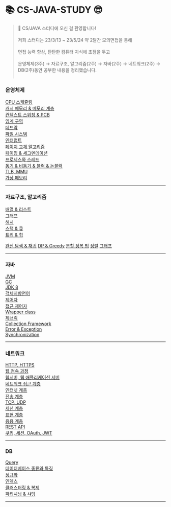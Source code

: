 # 📚 CS-JAVA-STUDY 😎

> 👋 CS/JAVA 스터디에 오신 걸 환영합니다! <br></br>
저희 스터디는 23/3/13 ~ 23/5/24 약 2달간 모의면접을 통해 <br></br>
면접 능력 향상, 탄탄한 컴퓨터 지식에 초점을 두고 <br></br>
운영체제(3주) → 자료구조, 알고리즘(2주) → 자바(2주) → 네트워크(2주) → DB(2주)동안 공부한 내용을 정리했습니다.
<br></br>
### 운영체제
[CPU 스케쥴링](https://github.com/bombo-dev/CS-JAVA-Study/blob/main/Operating%20System/CPU%20Sheduling.md)   
[캐시 메모리 & 메모리 계층](https://github.com/bombo-dev/CS-JAVA-Study/blob/main/Operating%20System/Cache%20Memory%20%26%20Memory%20Layered.md)   
[컨텍스트 스위칭 & PCB](https://github.com/bombo-dev/CS-JAVA-Study/blob/main/Operating%20System/Context%20Switching%20%26%20PCB.md)   
[임계 구역](https://github.com/bombo-dev/CS-JAVA-Study/blob/main/Operating%20System/Critical%20Section.md)   
[데드락](https://github.com/bombo-dev/CS-JAVA-Study/blob/main/Operating%20System/Deadlock.md)   
[파일 시스템](https://github.com/bombo-dev/CS-JAVA-Study/blob/main/Operating%20System/File%20System.md)   
[인터럽트](https://github.com/bombo-dev/CS-JAVA-Study/blob/main/Operating%20System/Interrupt.md)   
[페이지 교체 알고리즘](https://github.com/bombo-dev/CS-JAVA-Study/blob/main/Operating%20System/Page%20Replacement%20Algorithm.md)   
[페이징 & 세그멘테이션](https://github.com/bombo-dev/CS-JAVA-Study/blob/main/Operating%20System/Paging%20%26%20Segmentation.md)   
[프로세스와 스레드](https://github.com/bombo-dev/CS-JAVA-Study/blob/main/Operating%20System/Process.md)     
[동기 & 비동기 & 블럭 & 논블럭](https://github.com/bombo-dev/CS-JAVA-Study/blob/main/Operating%20System/Synchronous%20%26%20Asynchronous%20%26%20blocking%20%26%20nonblocking.md)   
[TLB, MMU](https://github.com/bombo-dev/CS-JAVA-Study/blob/main/Operating%20System/TLB%2C%20MMU.md)   
[가상 메모리](https://github.com/bombo-dev/CS-JAVA-Study/blob/main/Operating%20System/Virtual%20Memory.md)  

---   
### 자료구조, 알고리즘
[배열 & 리스트](https://github.com/bombo-dev/CS-JAVA-Study/blob/main/Data%20Structure/Array.md)  
[그래프](https://github.com/bombo-dev/CS-JAVA-Study/blob/main/Data%20Structure/Graph.md)  
[해시](https://github.com/bombo-dev/CS-JAVA-Study/blob/main/Data%20Structure/Hash.md)  
[스택 & 큐](https://github.com/bombo-dev/CS-JAVA-Study/blob/main/Data%20Structure/Stack%2C%20Queue.md)  
[트리 & 힙](https://github.com/bombo-dev/CS-JAVA-Study/blob/main/Data%20Structure/Tree%20%26%20Heap.md)  

[완전 탐색 & 재귀](https://github.com/bombo-dev/CS-JAVA-Study/blob/main/Algorithm/%EC%99%84%EC%A0%84%ED%83%90%EC%83%89%2C%20%EC%9E%AC%EA%B7%80.md)
[DP & Greedy](https://github.com/bombo-dev/CS-JAVA-Study/blob/main/Algorithm/DP%2C%20%EB%B6%84%ED%95%A0%20%EC%A0%95%EB%B3%B5%2C%20%EA%B7%B8%EB%A6%AC%EB%94%94.md)
[분할 정복 법](https://github.com/bombo-dev/CS-JAVA-Study/blob/main/Algorithm/Divide%20%26%20Conquer.md)
[정렬](https://github.com/bombo-dev/CS-JAVA-Study/blob/main/Algorithm/Sorting.md)
[그래프](https://github.com/bombo-dev/CS-JAVA-Study/blob/main/Algorithm/Graph.md)

---   
### 자바
[JVM](https://github.com/bombo-dev/CS-JAVA-Study/blob/main/Java/JVM.md)  
[GC](https://github.com/bombo-dev/CS-JAVA-Study/blob/main/Java/GC.md)  
[JDK 8](https://github.com/bombo-dev/CS-JAVA-Study/blob/main/Java/JDK8.MD)  
[객체지향언어](https://github.com/bombo-dev/CS-JAVA-Study/blob/main/Java/OOP.md)  
[제어자](https://github.com/bombo-dev/CS-JAVA-Study/blob/main/Java/Modifier.md)  
[접근 제어자](https://github.com/bombo-dev/CS-JAVA-Study/blob/main/Java/AccessModifier.md)  
[Wrapper class](https://github.com/bombo-dev/CS-JAVA-Study/blob/main/Java/Wrapper.md)  
[제너릭](https://github.com/bombo-dev/CS-JAVA-Study/blob/main/Java/Generic.md)  
[Collection Framework](https://github.com/bombo-dev/CS-JAVA-Study/blob/main/Java/CollectionFramework.md)  
[Error & Exception](https://github.com/bombo-dev/CS-JAVA-Study/blob/main/Java/Error%20%26%20Exception.md)  
[Synchronization](https://github.com/bombo-dev/CS-JAVA-Study/blob/main/Java/Synchronization.md)  
 
---   
### 네트워크
[HTTP, HTTPS](https://github.com/bombo-dev/CS-JAVA-Study/blob/main/Network/HTTP%2CHTTPS.md)  
[웹 점속 과정](https://github.com/bombo-dev/CS-JAVA-Study/blob/main/Network/%EC%9B%B9%20%EC%A0%91%EC%86%8D%20%EA%B3%BC%EC%A0%95.md)  
[웹서버, 웹 애플리케이션 서버](https://github.com/bombo-dev/CS-JAVA-Study/blob/main/Network/%EC%9B%B9%EC%84%9C%EB%B2%84%2C%20WAS.md)  
[네트워크 접근 계층](https://github.com/bombo-dev/CS-JAVA-Study/blob/main/Network/Network%20Access%20Layer%20(Physical%20%26%20Data).md)  
[인터넷 계층](https://github.com/bombo-dev/CS-JAVA-Study/blob/main/Network/Internet%20Layer%20(Network%20Layer).md)  
[전송 계층](https://github.com/bombo-dev/CS-JAVA-Study/blob/main/Network/TransportLayer.md)  
[TCP, UDP](https://github.com/bombo-dev/CS-JAVA-Study/blob/main/Network/TCP%2C%20UDP.md)  
[세션 계층](https://github.com/bombo-dev/CS-JAVA-Study/blob/main/Network/SessionLayer.md)  
[표현 계층](https://github.com/bombo-dev/CS-JAVA-Study/blob/main/Network/PresentationLayer.md)  
[응용 계층](https://github.com/bombo-dev/CS-JAVA-Study/blob/main/Network/ApplicationLayer.md)  
[REST API](https://github.com/bombo-dev/CS-JAVA-Study/blob/main/Network/REST%20API.md)  
[쿠키, 세션, OAuth, JWT](https://github.com/bombo-dev/CS-JAVA-Study/blob/main/Network/Cookie%2C%20Session%2C%20OAuth%2C%20JWT.md)  

---   
### DB
[Query](https://github.com/bombo-dev/CS-JAVA-Study/blob/main/Database/sql%20query.md)  
[데이터베이스 종류와 특징](https://github.com/bombo-dev/CS-JAVA-Study/blob/main/Database/Database%2C%20key.md)  
[정규화](https://github.com/bombo-dev/CS-JAVA-Study/blob/main/Database/Normalization.md)  
[인덱스](https://github.com/bombo-dev/CS-JAVA-Study/blob/main/Database/Index.md)  
[클러스터링 & 복제](https://github.com/bombo-dev/CS-JAVA-Study/blob/main/Database/Clustering%2C%20Replication.md)  
[파티셔닝 & 샤딩](https://github.com/bombo-dev/CS-JAVA-Study/blob/main/Database/Partitioning%20%26%20Sharding.md)  

---
